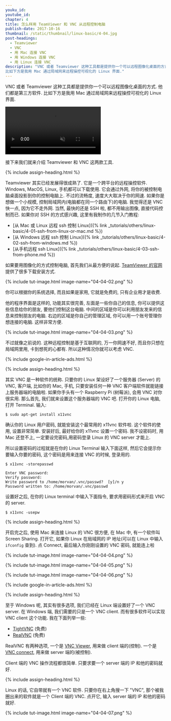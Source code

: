 ```yaml
---
youku_id:
youtube_id:
chapter: 4
title: 怎么样用 TeamViewer 和 VNC 从远程控制电脑
publish-date: 2017-10-16
thumbnail: /static/thumbnail/linux-basic/4-04.jpg
post-headings:
  - Teamviewer
  - VNC
  - 用 Mac 连接 VNC
  - 用 Windows 连接 VNC
  - 用 Linux 连接 VNC
description: "VNC 或者 Teamviewer 这种工具都是提供你一个可以远程图像化桌面的方式. 他们都是第三方软件.
比如下方是我用 Mac 通过局域网来远程操控可视化的 Linux 界面."
---
```


VNC 或者 Teamviewer 这种工具都是提供你一个可以远程图像化桌面的方式. 他们都是第三方软件.
比如下方是我用 Mac 通过局域网来远程操控可视化的 Linux 界面.

<video class="tut-content-video" controls loop autoplay muted>
  <source src="/static/results/linux-basic/04-04-01.mp4" type="video/mp4">
  Your browser does not support HTML5 video.
</video>

接下来我们就来介绍 Teamviewer 和 VNC 这两款工具.


{% include assign-heading.html %}

Teamviewer 其实已经发展得很成熟了. 它是一个跨平台的远程操控软件. Windows, MacOS, Linux, 手机都可以下载使用.
它会通过外网, 将你的被控制电脑桌面投影到你的控制电脑上. 不过的流畅度, 速度大大取决于你的网速. 如果你是想做一个小规模, 控制局域网内(电脑都在同一个路由下)的电脑.
我觉得还是 VNC 快一点, 因为它不走外网. 当然, 最快的还是 SSH 啦, 都不用输出图像, 直接代码控制而已. 如果你对 SSH 的方式感兴趣, 这里有我制作的几节入门教程:

* [从 Mac 或 Linux 远程 ssh 控制 Linux]({% link _tutorials/others/linux-basic/4-01-ssh-from-linux-or-mac.md %})
* [从 Windows 远程 ssh 控制 Linux]({% link _tutorials/others/linux-basic/4-02-ssh-from-windows.md %})
* [从手机远程 ssh Linux]({% link _tutorials/others/linux-basic/4-03-ssh-from-phone.md %})

如果要用图像化的方式控制电脑, 首先我们从最方便的说起. [TeamViewer 的官网](https://www.teamviewer.com)提供了很多下载安装方式.

{% include tut-image.html image-name="04-04-02.png" %}

你可以根据你的系统选择, 而且如果是家用, 它就是免费的, 只有企业用才是收费.

他的程序界面是这样的, 功能其实很完善, 左面是一些你自己的信息, 你可以提供这些信息给你的朋友, 要他们控制这台电脑.
中间的区域是你可以利用朋友发来的信息来控制朋友的电脑. 右边的区域是你自己的管理区域, 你可以用一个账号管理你想连接的电脑.
这样非常方便.

{% include tut-image.html image-name="04-04-03.png" %}

不过就像之前说的. 这种远程控制是基于互联网的, 万一你网速不好, 而且你只想在局域网里用, 卡到想死的心都有.
所以这种情况你就可以考虑 VNC.





{% include google-in-article-ads.html %}

{% include assign-heading.html %}

其实 VNC 是一种软件的统称. 只要你的 Linux 架设好了一个服务器 (Server) 的 VNC, 客户端, 比如你的 Mac, 手机, 只要安装任何一种 VNC 客户端软件就能链接上服务器端的电脑啦.
如果你手头有一个 Raspberry Pi (树莓派), 会用 VNC 对你很实用.
那么首先, 我们就来设置这个服务器端的 VNC 吧. 打开你的 Linux 电脑, 打开 Terminal. 输入:

```shell
$ sudo apt-get install x11vnc
```

确认你的 Linux 用户密码, 就能安装这个最常用的 x11vnc 软件啦. 这个软件的使用, 设置非常简单.
安装好后, 最好给你的 x11vnc 设置一个密码. 我不设密码时, 用 Mac 还登不上, 一定要设完密码,用密码登录 Linux 的 VNC server 才能上.

所以设置密码的过程就是在你的 Linux Terminal 输入下面这样, 然后它会提示你要输入你要的密码, 这个密码是用来连接 VNC 的时候, 登录用的.

```shell
$ x11vnc -storepasswd

Enter VNC password:
Verify password:
Write password to /home/morvan/.vnc/passwd?  [y]/n y
Password written to: /home/morvan/.vnc/passwd
```

设置好之后, 在你的 Linux terminal 中输入下面指令, 要求用密码形式来开启 VNC 的 server.

```shell
$ x11vnc -usepw
```








{% include assign-heading.html %}

开启完之后, 使用 Mac 来连接 Linux 的 VNC 很方便, 在 Mac 中, 有一个软件叫 Screen Sharing.
打开它, 如果你 Linux 在局域网的 IP 地址(可以在 Linux 中输入 `ifconfig` 查到). 点 Connect,
最后输入你刚刚设置的 VNC 密码, 就能连上啦

{% include tut-image.html image-name="04-04-04.png" %}

{% include tut-image.html image-name="04-04-05.png" %}

{% include tut-image.html image-name="04-04-06.png" %}







{% include google-in-article-ads.html %}

{% include assign-heading.html %}

至于 Windows 呢, 其实有很多选项, 我们已经在 Linux 端设置好了一个 VNC server. 在 Windows 端, 我们需要的只是一个 VNC client.
而有很多软件可以实现 VNC client 这个功能.
我在下面列举一些:

* [TightVNC](http://www.tightvnc.com/) (免费)
* [RealVNC](https://www.realvnc.com/) (免费)

RealVNC 有两种选项, 一个是 [VNC Viewer](https://www.realvnc.com/en/connect/download/viewer/), 用来做 client 端的(控制).
一个是 [VNC connect](https://www.realvnc.com/en/connect/download/vnc/), 用来做 server 端的(被控制).

Client 端的 VNC 操作流程都很简单. 只要求要一个 server 端的 IP 和他的密码就好.






{% include assign-heading.html %}

Linux 的话, 它自带就有一个 VNC 软件. 只要你在右上角搜一下 "VNC", 那个被我圈出来的软件就是一个 Client 端的 VNC.
点开它, 输入 server 端的 IP 和他的密码就好.

{% include tut-image.html image-name="04-04-07.png" %}